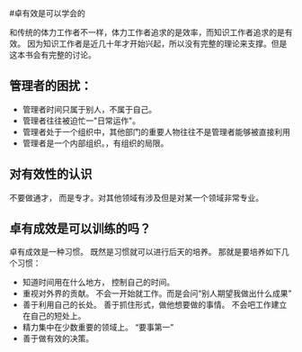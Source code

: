 #卓有效是可以学会的

和传统的体力工作者不一样，体力工作者追求的是效率，而知识工作者追求的是有效。 因为知识工作者是近几十年才开始兴起，所以没有完整的理论来支撑。但是这本书会有完整的讨论。

## 管理者的困扰：

- 管理者时间只属于别人，不属于自己。
- 管理者往往被迫忙一"日常运作"。
- 管理者处于一个组织中，其他部门的重要人物往往不是管理者能够被直接利用
- 管理者是一个内部组织。，有组织的局限。

## 对有效性的认识

不要做通才， 而是专才。对其他领域有涉及但是对某一个领域非常专业。

## 卓有成效是可以训练的吗？
卓有成效是一种习惯。 既然是习惯就可以进行后天的培养。 那就是要培养如下几个习惯：

- 知道时间用在什么地方， 控制自己的时间。
- 重视对外界的贡献。 不会一开始就工作。而是会问“别人期望我做出什么成果”
- 善于利用自己的长处。 善于抓住形式，做他想要做的事情。 不会吧工作建立在自己的短处上。
- 精力集中在少数重要的领域上。 “要事第一”
- 善于做有效的决策。
